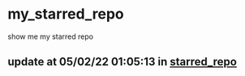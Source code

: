 # my_starred_repo
show me my starred repo

update at 05/02/22 01:05:13 in [starred_repo](./index.html)
---


